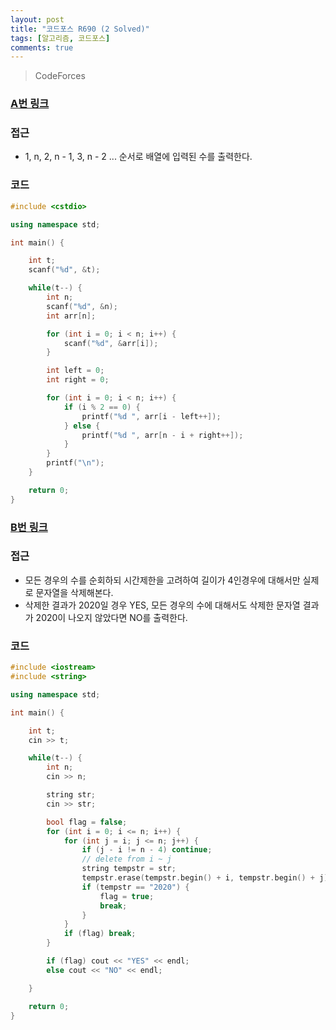 ```yaml
---
layout: post
title: "코드포스 R690 (2 Solved)"
tags: [알고리즘, 코드포스]
comments: true
---
```


> CodeForces  

### [A번 링크](https://codeforces.com/contest/1462/problem/A)  

### 접근  
- 1, n, 2, n - 1, 3, n - 2 ... 순서로 배열에 입력된 수를 출력한다.  

### 코드  
~~~c++
#include <cstdio>

using namespace std;

int main() {

    int t;
    scanf("%d", &t);

    while(t--) {
        int n;
        scanf("%d", &n);
        int arr[n];

        for (int i = 0; i < n; i++) {
            scanf("%d", &arr[i]);
        }

        int left = 0;
        int right = 0;

        for (int i = 0; i < n; i++) {
            if (i % 2 == 0) {
                printf("%d ", arr[i - left++]);
            } else {
                printf("%d ", arr[n - i + right++]);
            }
        }
        printf("\n");
    }

    return 0;
}
~~~

### [B번 링크](https://codeforces.com/contest/1462/problem/B)  

### 접근  
- 모든 경우의 수를 순회하되 시간제한을 고려하여 길이가 4인경우에 대해서만 실제로 문자열을 삭제해본다.  
- 삭제한 결과가 2020일 경우 YES, 모든 경우의 수에 대해서도 삭제한 문자열 결과가 2020이 나오지 않았다면 NO를 출력한다.  

### 코드  
~~~c++
#include <iostream>
#include <string>

using namespace std;

int main() {

    int t;
    cin >> t;

    while(t--) {
        int n;
        cin >> n;

        string str;
        cin >> str;

        bool flag = false;
        for (int i = 0; i <= n; i++) {
            for (int j = i; j <= n; j++) {
                if (j - i != n - 4) continue;
                // delete from i ~ j
                string tempstr = str;
                tempstr.erase(tempstr.begin() + i, tempstr.begin() + j);
                if (tempstr == "2020") {
                    flag = true;
                    break;
                }
            }
            if (flag) break;
        }

        if (flag) cout << "YES" << endl;
        else cout << "NO" << endl;

    }

    return 0;
}
~~~
